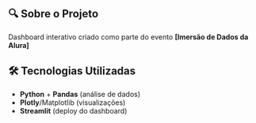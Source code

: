 ## 🔍 Sobre o Projeto
Dashboard interativo criado como parte do evento **[Imersão de Dados da Alura]**

## 🛠️ Tecnologias Utilizadas
- **Python** + **Pandas** (análise de dados)
- **Plotly**/Matplotlib (visualizações)
- **Streamlit** (deploy do dashboard)
